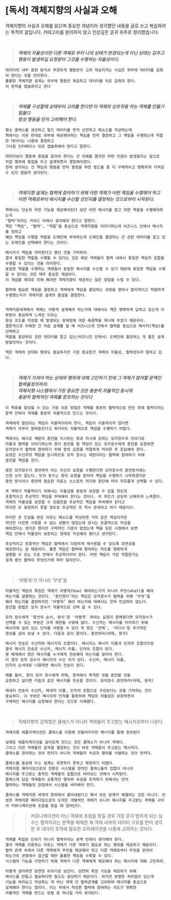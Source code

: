 # [독서] 객체지향의 사실과 오해

객체지향의 사실과 오해를 읽으며 중요한 개념이라 생각했던 내용을 글로 쓰고 복습하려는 목적의 글입니다. 
카테고리를 분리하지 않고 인상깊은 글귀 위주로 정리했습니다. 

<br/>

> ___객체의 자율성이란 다른 객체로 부터 나의 상태가 변경되는게 아닌 
상태는 감추고 행동이 발생하길 요청받아 그것을 수행하는 자율성이다.___

```
데이터의 내부 표현 방식과 무관하게 행동만이 고려 대상이라는 사실은 외부에 데이터를 감춰야 한다는 것을 의미한다. 
훌륭한 객체지향 설계는 외부에 행동만 제공하고 데이터를 뒤로 감춰야 한다. 
이 원칙을 캡슐화라고 한다
```

<br/>

> ___객체를 구성할때 상태부터 고려를 한다면 타 객체와 상호작용 하는 객체를 만들기 힘들다   
항상 행동을 먼저 고려해야 한다.___

```
평소 클래스를 생성하고 필드 데이터를 먼저 선언하고 메소드를 작성하는데 
책에서는 이와 반대로 외부에 제공해야하는 책임을 먼저 결정하고 그 책임을 수행하는데 적합한 데이터는 나중에 결정하고 
그다음 인터페이스 뒤로 캡슐화해야 한다고 말한다. 

데이터보다 행동에 중점을 잡아야 한다는 건 이해를 했지만 어떤 이점이 발생할지는 앞으로
직접 행위에 중점을 두고 설계하면서 경험해야겠다. 
현재 생각되는 건 책임과 행동을 먼저 결정을 하면 필드를 좀 더 구체적이고 명확하게 가져갈 수 있지 않을까 생각된다.
```
<br/>

> ___객체지향 설계는 협력에 참여하기 위해 어떤 객체가 어떤 책임을 수행해야 하고 <br/>
> 어떤 객체로부터 메시지를 수신할 것인지를 결정하는 것으로부터 시작된다.___
```
책에서는 단순히 어떤 기능을 제공해야된다 보단 어떤 메시지를 받고 어떤 역할을 수행해야하는지 
"협력"이라는 키워드 아래서 생각해야 한다고 말한다. 
책은 "책임", "협력", "역할"을 중심으로 객체지향을 이야기하는데 비즈니스 안에서 메시지를 정하고 
해당 책임을 수행할 역할을 도메인에 부여하는데 도메인을 결정하는 건 관련 데이터를 알고 있는 도메인을 선택해야 한다는 것이다. 

메시지가 책임을 의미한다고 했던 것을 기억하라. 
결국 동일한 역할을 수행할 수 있다는 것은 해당 객체들이 협력 내에서 동일한 책임의 집합을 수행할 수 있다는 것을 의미한다. 
동일한 역할을 수행하는 객체들이 동일한 메시지를 수신할 수 있기 때문에 동일한 책임을 수행할 수 있다는 것은 매우 중요한 개념이다. 
이 개념을 제대로 이해 해야만 객체지향이 제공하는 많은 장점을 누릴 수 있다.
 
협력에 필요한 책임을 결정하고 객체에게 책임을 할당하는 과정을 얼마나 합리적이고 적절하게 수행했는지가 객체지향 설계의 품질을 결정한다. 


객체지향세계에서 객체는 어떻게 설계해야 하는지에 대해서도 책은 명확하게 답하고 있는데 이 부분이 중요하게 느껴진 이유는 
항상 코드를 작성할 때 발생되는 문제점에 대한 해결책을 제시해 주었기 때문이다. 
결론적으로 이해한 건 처음 설계를 할 때 비즈니스의 안에서 협력을 중심으로 메시지(책임)를 선택하고 
역할을 할당하되 관련 데이터를 알고 있는(비즈니즈 안에서) 도메인에 할당하는 게 좋은 설계방법이라는 것이다.
 
책은 객체의 상태와 행위도 중요하지만 가장 중요한건 객체의 자율성, 협력성이라 말하고 있다. 
```
<br/>

> ___객체가 가져야 하는 상태와 행위에 대해 고민하기 전에 그 객체가 참여할 문맥인 
> 협력을정의하라. <br/>
> 객체지향 시스템에서 가장 중요한 것은 충분히 자율적인 동시에 <br/>
> 충분히 협력적인 객체를 창조하는 것이다___

```
이 목표를 달성할 수 있는 가장 쉬운 방법은 객체를 충분히 협력적으로 만든 후에 협력이라는
문맥 안에서 객체를 충분히 자율적으로 만드는 것이다.

객체에게 할당되는 책임이 자율적이어야 한다, 책임이 자율적이지 않다면 
객체가 아무리 발버둥친다고 하더라도 자율적으로 책임을 수행하기 어렵다.

책에서는 예시로 재판의 증언을 지시하는 왕과 지시에 응하는 모자장수의 이야기로 
자율과 협력을 이야기하는데 왕이 증언을 할 책임이 있는 모자장수에게 증언을 요청하면
모자장수가 협력에 참여하기 위해 왕의 요청을 적절하게 처리한 후 응답해야 한다. 
요청은 수신자의 책임을 암시하므로 모자 장수는 재판이라는 협력에 참여하기 위해 
증언할 책임을 진다. 

왕은 모자장수가 증언하라 라는 자신의 요청을 수행한다면 모자장수의 증언방식에는 
신경 쓰지 않는다. 모자 장수는 왕의 요청을 받아야 책임을 수행하기 시작하겠지만 
증언 방식이나 증언에 필요한 자료는 스스로의 의지와 판단에 따라 자유롭게 선택할 수 있다.

즉 객체가 자율적이기 위해서는 자율성을 충분히 보장할 수 있을 정도의 
포괄적이고 추상적인 책임을 부여해야 한다는 것이다. 이 파트가 상당히 난해하게 느껴졌다. 객체의 자율성을 보장할 수 있을만큼 추상적인 책임을 부여해야 된다고 
하지만 또 표현하지 못할 정도로 추상적인 것 역시 문제라고 하기 때문이다.

하지만 큰 인상을 받은 이유는 메소드를 작성하면 거의 같은 책임이지만 
약간만 다르면 사용할 수 없는 상황이 많았는데 당시는 포괄적으로 작성을 
해야겠다는 생각은 했지만 구체적인 기준이 없었는데 책을 읽은 시점에서 보면 
책임 안에서 자율성이 보장되는 형태로 작성해야 됐다고 생각된다.

추상적이고 포괄적인 책임은 협력에서 다양하게 재사용할 수 있도록 유연성을 
제공한다는 점 때문이다. 물론 책임은 협력에 참여하는 의도를 명확하게 
설명할 수 있는 수준 안에서 추상적이어야 한다. 어떤 책임이 가장 적절한가는 
설계 중인 협력이 무엇인가에 따라 달라진다. 
```
<br/>

> '어떻게'가 아니라 '무엇'을
```
자율적인 책임의 특징은 객체가 어떻게(how) 해야하는가가 아니라 무엇(what)을 해야 
하는가를 설명하는 것이다. ‘증언한다’라는 책임은 모자장수가 협력을 위해 ‘무엇’을 
해야 하는지를 결정하지만 ‘어떻게’ 해야 하는지에 대해서는 전혀 언급하지 않는다. 
증언할 방법은 모자 장수가 자율적으로 선택 할 수 있다. 

모자 장수에게 '증언의 순서, 방식'등 '어떻게' 하라는 요청이 함께였다면 모자장수가 
선택할 수 있는 부분은 크게 제한될 수밖에 없다. 수신자는 메시지를 처리하기 위해 
메시지에 실려 있는 인자를 사용할 수 있다 즉 왕은 '언제', '어디서'등 추가적인 
정보를 실어 보낼 수 있다. 다음과 같이 말이다. 증언하라(어제, 왕국)

메시지 전송은 수신자와 메시지의 조합이다. 메시지는 메시지 이름과 인자의 조합이므로
결국 메시지 전송은 수신자, 메시지 이름, 인자의 조합이 된다. 
왕 예제에서 왕은 메시지를 누구에게 전송해야 하는지를 알아야 한다. 
이 경우 모자 장수가 메시지의 수신 자가 된다. 수신자, 메시지 이름, 
인자의 순서대로 나열하면 메시지 전송이 된다.

예를 들어, 왕이 모자 장수에게 어제, 왕국에서 목격한 것을 증언할 것을 
요청하고 싶다면 다음과 같은 메시지를 전송할 것이다. 모자장수.증언하라(어제, 왕국)

메세지 전송이 수신자, 메세지 이름, 인자의 조합으로 구성된다는 것을 기억하는 것이
중요하다. 이 부분은 메시지의 인자를 활용하여 책임의 자율성은 보장하면서 
구체적인 메시지를 요청해야 한다는 것으로 이해했다.
```

<br/>

> 객체지향의 강력함은 클래스가 아니라 객체들이 주고받는 메시지로부터 나온다.
```
객체지향 애플리케이션은 클래스를 이용해 만들어지지만 메시지를 통해 정의된다

실제로 애플리케이션을 살아있게 만드는 것은 클래스가 아니라 객체다. 
그리고 이런 객체들의 윤곽을 결정하는 것이 바로 객체들이 주고받는 메시지다. 
클래스를 정의하는 것이 먼저가 아니라 객체들의 속성과 행위를 식별하는 것이 먼저다.

클래스를 중심에 두는 설계는 유연하지 못하고 확장하기 어렵다. 
객체지향 패러다임으로의 전환은 시스템을 정적인 클래스들의 집합이 아니라 
메시지를 주고받는 동적인 객체들의 집합으로 바라보는 것에서 시작된다. 
클래스에 담길 객체들의 공통적인 행위와 속성을 포착하기 위해서는 먼저 
협력하는 객체들의 관점에서 시스템을 바라봐야 한다.

클래스를 객체지향 세계의 왕좌에서 끌어내렸다고 해서 모든 문제가 해결되는 것은 아니다. 진정한 객체지향 패러다임으로의 도약은 개별적인 객체가 아니라 메시지를 주고받는 객체들 사이의 커뮤니케이션에 초점을 맞출 때 일어난다.
```
>> 커뮤니케이션이 아닌 객체에 초첨을 맞출 경우 가장 흔히 범하게 되는 실수는 협력이라는 문맥을 배제한 채 객체 내부의 데이터 구조를 먼저 생각한 후 데이터 조작에 필요한 오퍼레이션을 나중에 고려하는 것이다.
```
객체를 독립된 단위가 아니라 협력이라는 문맥 안에서 생각해야 한다. 
결국 객체를 이용하는 이유는 객체가 다른 객체가 필요로 하는 행위를 제공하기 때문이다. 
협력 관계 속에서 다른 객체에게 무엇을 제공해야 하고 다른 객체로부터 무엇을 얻어야 
하는가의 관점에서 접근할 때만 훌륭한 책임을 수확할 수 있다. 
시스템의 기능을 구현하기 위해 객체가 다른 객체에게 제공해야 하는 메시지에 대해 고민하라. 

어떻게 생각하면 당연한 이야기로 보인다. 당연히 특정 기능을 제공하기 위해 
메서드를 만들고 필요하다면 필드도 생성하기 때문이다. 하지만 분명한 차이점이 있는데 
기능을 바라보고 작성하는 게 아닌 객체 간 협력관계를 고려하여 메시지를 중심으로 
설계해야 한다는 점이다. 이는 위에서 작성한 협력에 참여하는 의도가 명확한 
자율적인 객체를 만드는 방법 중 하나일 거라 생각된다. 
```
